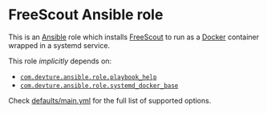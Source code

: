 <!--
SPDX-FileCopyrightText: 2024 Nikita Chernyi

SPDX-License-Identifier: AGPL-3.0-or-later
-->

# FreeScout Ansible role

This is an [Ansible](https://www.ansible.com/) role which installs [FreeScout](https://freescout.net) to run as a [Docker](https://www.docker.com/) container wrapped in a systemd service.

This role *implicitly* depends on:

- [`com.devture.ansible.role.playbook_help`](https://github.com/devture/com.devture.ansible.role.playbook_help)
- [`com.devture.ansible.role.systemd_docker_base`](https://github.com/devture/com.devture.ansible.role.systemd_docker_base)

Check [defaults/main.yml](defaults/main.yml) for the full list of supported options.
